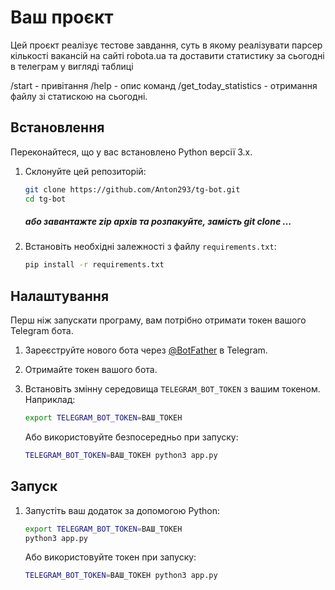 # Ваш проєкт

Цей проєкт реалізує тестове завдання, суть в якому реалізувати парсер кількості вакансій на сайті robota.ua та доставити статистику за сьогодні в телеграм у вигляді таблиці

/start - привітання
/help - опис команд
/get_today_statistics - отримання файлу зі статискою на сьогодні.

## Встановлення

Переконайтеся, що у вас встановлено Python версії 3.x.

1. Склонуйте цей репозиторій:

    ```bash
    git clone https://github.com/Anton293/tg-bot.git
    cd tg-bot
    ```
    ##### або завантажте zip архів та розпакуйте, замість git clone ...

2. Встановіть необхідні залежності з файлу `requirements.txt`:

    ```bash
    pip install -r requirements.txt
    ```

## Налаштування

Перш ніж запускати програму, вам потрібно отримати токен вашого Telegram бота.

1. Зареєструйте нового бота через [@BotFather](https://t.me/BotFather) в Telegram.
2. Отримайте токен вашого бота.
3. Встановіть змінну середовища `TELEGRAM_BOT_TOKEN` з вашим токеном. Наприклад:

    ```bash
    export TELEGRAM_BOT_TOKEN=ВАШ_ТОКЕН
    ```

   Або використовуйте безпосередньо при запуску:

    ```bash
    TELEGRAM_BOT_TOKEN=ВАШ_ТОКЕН python3 app.py
    ```

## Запуск

1. Запустіть ваш додаток за допомогою Python:

    ```bash
    export TELEGRAM_BOT_TOKEN=ВАШ_ТОКЕН
    python3 app.py
    ```

   Або використовуйте токен при запуску:

    ```bash
    TELEGRAM_BOT_TOKEN=ВАШ_ТОКЕН python3 app.py
    ```



